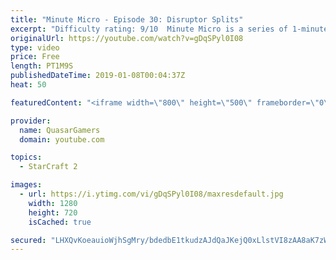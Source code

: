 ```yaml
---
title: "Minute Micro - Episode 30: Disruptor Splits"
excerpt: "Difficulty rating: 9/10  Minute Micro is a series of 1-minute videos explaining how to perform common micro techniques. This episode is on dodging disruptors.  twitch.tv/Quasarprintf"
originalUrl: https://youtube.com/watch?v=gDqSPyl0I08
type: video
price: Free
length: PT1M9S
publishedDateTime: 2019-01-08T00:04:37Z
heat: 50

featuredContent: "<iframe width=\"800\" height=\"500\" frameborder=\"0\" src=\"https://www.youtube.com/embed/gDqSPyl0I08\" allow=\"accelerometer; autoplay; encrypted-media; gyroscope; picture-in-picture\" allowfullscreen></iframe>"

provider:
  name: QuasarGamers
  domain: youtube.com

topics:
  - StarCraft 2

images:
  - url: https://i.ytimg.com/vi/gDqSPyl0I08/maxresdefault.jpg
    width: 1280
    height: 720
    isCached: true

secured: "LHXQvKoeauioWjhSgMry/bdedbE1tkudzAJdQaJKejQ0xLlstVI8zAA8aK7zWvYFooI7AuJOqBkriX8hUBd9f7QwqmolvkIyDIqCCcJuxYldS6COYlEaClq+QciTtH7Ojjaao5yX39+QlEG1fhFxu8seqWYagKpZqUIU8cUMRdwGmRctpm7LccLqS7KJVvnHZrXVEJiysDASDLlV/5AQ00cKHyYkcTLPTLEK4ipvnWuada7Nq0eOG7ovVKTVCssDqTCLSvuMtw1UH0rrR+5PQbpjhIqwUCO/6mdApytnQB8GJmvLreHsZBWKJLN8hAfFQ5rxRWff93Z5RP8Ip9WWqK9j6z7hwkBHUHGjJPbrsEVzbX+aDWY1jADeBGEjRndFayT0X+5xFYjcKU3VwWABBQV6eQxwBx9O4UxYsyDIBFY=;2QKCxp5mFDSs0bLaL9116w=="
---
```


